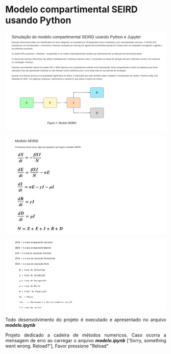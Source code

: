 # Modelo compartimental SEIRD usando Python

![Imagem_Ciclo_Git](https://github.com/hugoleogs/projeto_de_metodos/blob/main/img/img1.png)

![Imagem_Ciclo_Git](https://github.com/hugoleogs/projeto_de_metodos/blob/main/img/img2.png)

![Imagem_Ciclo_Git](https://github.com/hugoleogs/projeto_de_metodos/blob/main/img/img3.png)

<p align="justify">
Todo desenvolvimento do projeto é executado e apresentado no arquivo <i><b>modelo.ipynb</b></i>
</p>

<p align="justify">
Projeto dedicado a cadeira de métodos numericos. Caso ocorra a mensagem de erro ao carregar o arquivo <i><b>modelo.ipynb</b></i> ['Sorry, something went wrong. Reload?'], Favor pressione "Reload"
</p>
